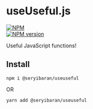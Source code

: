 # useUseful.js
[![NPM](https://nodei.co/npm/@seryibaran/useuseful.png?mini=true)](https://npmjs.org/package/@seryibaran/useuseful)  
<span class="badge-npmversion"><a href="https://npmjs.org/package/badges" title="View this project on NPM"><img src="https://img.shields.io/npm/v/@seryibaran/useuseful" alt="NPM version" /></a></span>

Useful JavaScript functions!

## Install

```console
npm i @seryibaran/useuseful
```
OR
```console
yarn add @seryibaran/useuseful
```
